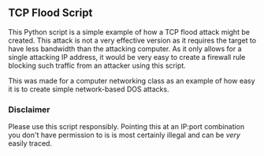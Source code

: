 ## TCP Flood Script

This Python script is a simple example of how a TCP flood attack might be created. This attack is not a very
effective version as it requires the target to have less bandwidth than the attacking computer. As it only
allows for a single attacking IP address, it would be very easy to create a firewall rule blocking such
traffic from an attacker using this script.

This was made for a computer networking class as an example of how easy it is to create simple network-based DOS attacks.

### Disclaimer
Please use this script responsibly. Pointing this at an IP:port combination you don't have permission to is
is most certainly illegal and can be *very* easily traced.
